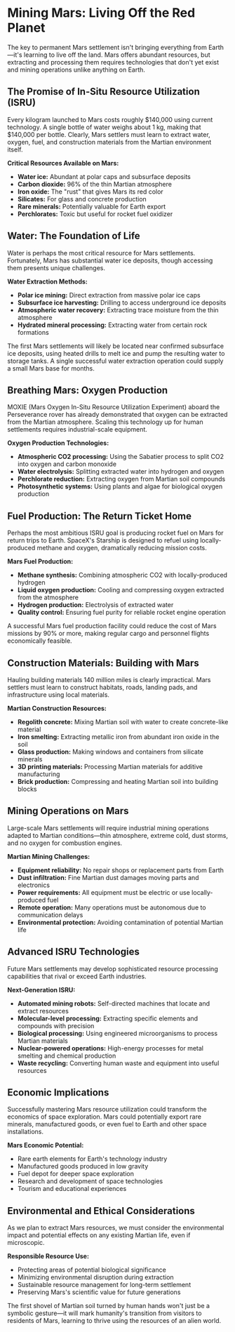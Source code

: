 
# Mining Mars: Living Off the Red Planet

The key to permanent Mars settlement isn't bringing everything from Earth—it's learning to live off the land. Mars offers abundant resources, but extracting and processing them requires technologies that don't yet exist and mining operations unlike anything on Earth.

## The Promise of In-Situ Resource Utilization (ISRU)

Every kilogram launched to Mars costs roughly $140,000 using current technology. A single bottle of water weighs about 1 kg, making that $140,000 per bottle. Clearly, Mars settlers must learn to extract water, oxygen, fuel, and construction materials from the Martian environment itself.

**Critical Resources Available on Mars:**
- **Water ice:** Abundant at polar caps and subsurface deposits
- **Carbon dioxide:** 96% of the thin Martian atmosphere
- **Iron oxide:** The "rust" that gives Mars its red color
- **Silicates:** For glass and concrete production
- **Rare minerals:** Potentially valuable for Earth export
- **Perchlorates:** Toxic but useful for rocket fuel oxidizer

## Water: The Foundation of Life

Water is perhaps the most critical resource for Mars settlements. Fortunately, Mars has substantial water ice deposits, though accessing them presents unique challenges.

**Water Extraction Methods:**
- **Polar ice mining:** Direct extraction from massive polar ice caps
- **Subsurface ice harvesting:** Drilling to access underground ice deposits
- **Atmospheric water recovery:** Extracting trace moisture from the thin atmosphere
- **Hydrated mineral processing:** Extracting water from certain rock formations

The first Mars settlements will likely be located near confirmed subsurface ice deposits, using heated drills to melt ice and pump the resulting water to storage tanks. A single successful water extraction operation could supply a small Mars base for months.

## Breathing Mars: Oxygen Production

MOXIE (Mars Oxygen In-Situ Resource Utilization Experiment) aboard the Perseverance rover has already demonstrated that oxygen can be extracted from the Martian atmosphere. Scaling this technology up for human settlements requires industrial-scale equipment.

**Oxygen Production Technologies:**
- **Atmospheric CO2 processing:** Using the Sabatier process to split CO2 into oxygen and carbon monoxide
- **Water electrolysis:** Splitting extracted water into hydrogen and oxygen
- **Perchlorate reduction:** Extracting oxygen from Martian soil compounds
- **Photosynthetic systems:** Using plants and algae for biological oxygen production

## Fuel Production: The Return Ticket Home

Perhaps the most ambitious ISRU goal is producing rocket fuel on Mars for return trips to Earth. SpaceX's Starship is designed to refuel using locally-produced methane and oxygen, dramatically reducing mission costs.

**Mars Fuel Production:**
- **Methane synthesis:** Combining atmospheric CO2 with locally-produced hydrogen
- **Liquid oxygen production:** Cooling and compressing oxygen extracted from the atmosphere
- **Hydrogen production:** Electrolysis of extracted water
- **Quality control:** Ensuring fuel purity for reliable rocket engine operation

A successful Mars fuel production facility could reduce the cost of Mars missions by 90% or more, making regular cargo and personnel flights economically feasible.

## Construction Materials: Building with Mars

Hauling building materials 140 million miles is clearly impractical. Mars settlers must learn to construct habitats, roads, landing pads, and infrastructure using local materials.

**Martian Construction Resources:**
- **Regolith concrete:** Mixing Martian soil with water to create concrete-like material
- **Iron smelting:** Extracting metallic iron from abundant iron oxide in the soil
- **Glass production:** Making windows and containers from silicate minerals
- **3D printing materials:** Processing Martian materials for additive manufacturing
- **Brick production:** Compressing and heating Martian soil into building blocks

## Mining Operations on Mars

Large-scale Mars settlements will require industrial mining operations adapted to Martian conditions—thin atmosphere, extreme cold, dust storms, and no oxygen for combustion engines.

**Martian Mining Challenges:**
- **Equipment reliability:** No repair shops or replacement parts from Earth
- **Dust infiltration:** Fine Martian dust damages moving parts and electronics
- **Power requirements:** All equipment must be electric or use locally-produced fuel
- **Remote operation:** Many operations must be autonomous due to communication delays
- **Environmental protection:** Avoiding contamination of potential Martian life

## Advanced ISRU Technologies

Future Mars settlements may develop sophisticated resource processing capabilities that rival or exceed Earth industries.

**Next-Generation ISRU:**
- **Automated mining robots:** Self-directed machines that locate and extract resources
- **Molecular-level processing:** Extracting specific elements and compounds with precision
- **Biological processing:** Using engineered microorganisms to process Martian materials
- **Nuclear-powered operations:** High-energy processes for metal smelting and chemical production
- **Waste recycling:** Converting human waste and equipment into useful resources

## Economic Implications

Successfully mastering Mars resource utilization could transform the economics of space exploration. Mars could potentially export rare minerals, manufactured goods, or even fuel to Earth and other space installations.

**Mars Economic Potential:**
- Rare earth elements for Earth's technology industry
- Manufactured goods produced in low gravity
- Fuel depot for deeper space exploration
- Research and development of space technologies
- Tourism and educational experiences

## Environmental and Ethical Considerations

As we plan to extract Mars resources, we must consider the environmental impact and potential effects on any existing Martian life, even if microscopic.

**Responsible Resource Use:**
- Protecting areas of potential biological significance
- Minimizing environmental disruption during extraction
- Sustainable resource management for long-term settlement
- Preserving Mars's scientific value for future generations

The first shovel of Martian soil turned by human hands won't just be a symbolic gesture—it will mark humanity's transition from visitors to residents of Mars, learning to thrive using the resources of an alien world.